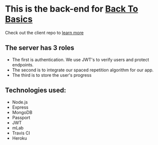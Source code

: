 # This is the back-end for [Back To Basics](https://clever-rosalind-0fcb2a.netlify.com)
Check out the client repo to [learn more](https://github.com/thinkful-ei17/brent-spaced-rep-server)

## The server has 3 roles
- The first is authentication. We use JWT's to verify users and protect endpoints.
- The second is to integrate our spaced repetition algorithm for our app.
- The third is to store the user's progress


## Technologies used:
- Node.js 
- Express
- MongoDB
- Passport
- JWT
- mLab
- Travis CI
- Heroku